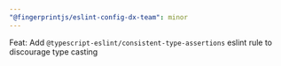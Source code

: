 ```yaml
---
"@fingerprintjs/eslint-config-dx-team": minor
---
```


Feat: Add `@typescript-eslint/consistent-type-assertions` eslint rule to discourage type casting

